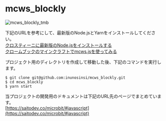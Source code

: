# mcws_blockly  

![mcws_blockly_tmb](https://www.youtube.com/watch?v=aGijDG9KOVQ)  
  
下記のURLを参考にして、最新版のNode.jsとYarnをインストールしてください。  
[クロスティーニに最新版のNode.jsをインストールする](https://saitodev.co/microbit/chromebook/article/66)  
[クロームブックのマインクラフトでmcws.jsを使ってみる](https://saitodev.co/microbit/chromebook/article/80)  
  
プロジェクト用のディレクトリを作成して移動した後、下記のコマンドを実行します。  
```
$ git clone git@github.com:inunosinsi/mcws_blockly.git  
$ cd mcws_blockly  
$ yarn start  
```

当プロジェクトの開発用のドキュメントは下記のURL先のページでまとめています。  
[https://saitodev.co/microbit/#javascript](https://saitodev.co/microbit/#javascript)
